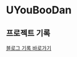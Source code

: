 # UYouBooDan

## 프로젝트 기록
[블로그 기록 바로가기](https://velog.io/@nara20210617/series/7%EA%B3%B5%EC%A3%BC-%ED%94%84%EB%A1%9C%EC%A0%9D%ED%8A%B8)

